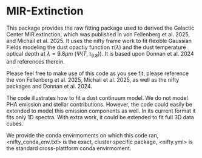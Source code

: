 ﻿# MIR-Extinction

This package provides the raw fitting package used to derived the Galactic Center MIR extinction, which was published in von Fellenberg et al. 2025, and Michail et al. 2025. 
It uses the nifty frame work to fit flexible Gaussian Fields modeling the dust opactiy function $\tau(\lambda)$ and the dust temperature optical depth at $\lambda=9.8 \mu m$ ($\Psi(T,\tau_{9.8}$)). It is based upon Donnan et al. 2024 and references therein.

Please feel free to make use of this code as you see fit, please reference the von Fellenberg et al. 2025, Michail et al. 2025, as well as the nifty packages and Donnan et al. 2024. 

The code illustrates how to fit a dust continuum model. We do not model PHA emission and stellar contributions. However, the code could easily be extended to model this emission components as well. In its current format it fits only 1D spectra. With extra work, it could be extended to fit full 3D data cubes.

We provide the conda envirmoments on which this code ran, <nifty_conda_env.txt> is the exact, cluster specific package, <nifty.yml> is the standard cross-plattform conda envirmoment.



